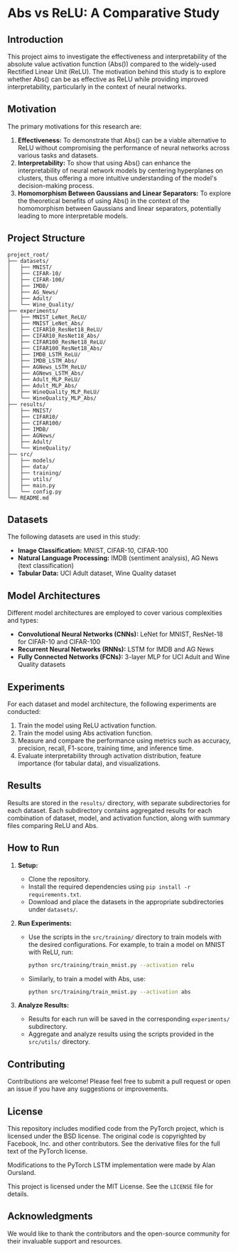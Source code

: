 # Abs vs ReLU: A Comparative Study

## Introduction

This project aims to investigate the effectiveness and interpretability of the absolute value activation function (Abs()) compared to the widely-used Rectified Linear Unit (ReLU). The motivation behind this study is to explore whether Abs() can be as effective as ReLU while providing improved interpretability, particularly in the context of neural networks.

## Motivation

The primary motivations for this research are:
1. **Effectiveness:** To demonstrate that Abs() can be a viable alternative to ReLU without compromising the performance of neural networks across various tasks and datasets.
2. **Interpretability:** To show that using Abs() can enhance the interpretability of neural network models by centering hyperplanes on clusters, thus offering a more intuitive understanding of the model's decision-making process.
3. **Homomorphism Between Gaussians and Linear Separators:** To explore the theoretical benefits of using Abs() in the context of the homomorphism between Gaussians and linear separators, potentially leading to more interpretable models.

## Project Structure

```
project_root/
├── datasets/
│   ├── MNIST/
│   ├── CIFAR-10/
│   ├── CIFAR-100/
│   ├── IMDB/
│   ├── AG_News/
│   ├── Adult/
│   └── Wine_Quality/
├── experiments/
│   ├── MNIST_LeNet_ReLU/
│   ├── MNIST_LeNet_Abs/
│   ├── CIFAR10_ResNet18_ReLU/
│   ├── CIFAR10_ResNet18_Abs/
│   ├── CIFAR100_ResNet18_ReLU/
│   ├── CIFAR100_ResNet18_Abs/
│   ├── IMDB_LSTM_ReLU/
│   ├── IMDB_LSTM_Abs/
│   ├── AGNews_LSTM_ReLU/
│   ├── AGNews_LSTM_Abs/
│   ├── Adult_MLP_ReLU/
│   ├── Adult_MLP_Abs/
│   ├── WineQuality_MLP_ReLU/
│   └── WineQuality_MLP_Abs/
├── results/
│   ├── MNIST/
│   ├── CIFAR10/
│   ├── CIFAR100/
│   ├── IMDB/
│   ├── AGNews/
│   ├── Adult/
│   └── WineQuality/
├── src/
│   ├── models/
│   ├── data/
│   ├── training/
│   ├── utils/
│   ├── main.py
│   └── config.py
└── README.md
```

## Datasets

The following datasets are used in this study:
- **Image Classification:** MNIST, CIFAR-10, CIFAR-100
- **Natural Language Processing:** IMDB (sentiment analysis), AG News (text classification)
- **Tabular Data:** UCI Adult dataset, Wine Quality dataset

## Model Architectures

Different model architectures are employed to cover various complexities and types:
- **Convolutional Neural Networks (CNNs):** LeNet for MNIST, ResNet-18 for CIFAR-10 and CIFAR-100
- **Recurrent Neural Networks (RNNs):** LSTM for IMDB and AG News
- **Fully Connected Networks (FCNs):** 3-layer MLP for UCI Adult and Wine Quality datasets

## Experiments

For each dataset and model architecture, the following experiments are conducted:
1. Train the model using ReLU activation function.
2. Train the model using Abs activation function.
3. Measure and compare the performance using metrics such as accuracy, precision, recall, F1-score, training time, and inference time.
4. Evaluate interpretability through activation distribution, feature importance (for tabular data), and visualizations.

## Results

Results are stored in the `results/` directory, with separate subdirectories for each dataset. Each subdirectory contains aggregated results for each combination of dataset, model, and activation function, along with summary files comparing ReLU and Abs.

## How to Run

1. **Setup:**
   - Clone the repository.
   - Install the required dependencies using `pip install -r requirements.txt`.
   - Download and place the datasets in the appropriate subdirectories under `datasets/`.

2. **Run Experiments:**
   - Use the scripts in the `src/training/` directory to train models with the desired configurations. For example, to train a model on MNIST with ReLU, run:
     ```bash
     python src/training/train_mnist.py --activation relu
     ```
   - Similarly, to train a model with Abs, use:
     ```bash
     python src/training/train_mnist.py --activation abs
     ```

3. **Analyze Results:**
   - Results for each run will be saved in the corresponding `experiments/` subdirectory.
   - Aggregate and analyze results using the scripts provided in the `src/utils/` directory.

## Contributing

Contributions are welcome! Please feel free to submit a pull request or open an issue if you have any suggestions or improvements.

## License

This repository includes modified code from the PyTorch project, which is licensed under the BSD license. The original code is copyrighted by Facebook, Inc. and other contributors. See the derivative files for the full text of the PyTorch license.

Modifications to the PyTorch LSTM implementation were made by Alan Oursland.

This project is licensed under the MIT License. See the `LICENSE` file for details.

## Acknowledgments

We would like to thank the contributors and the open-source community for their invaluable support and resources.
